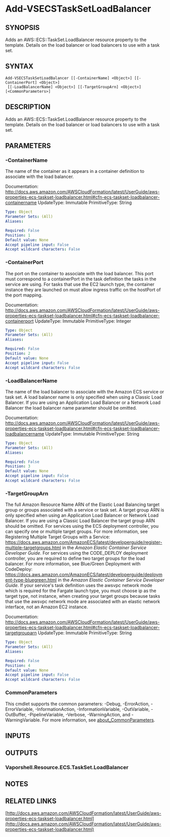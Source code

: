 # Add-VSECSTaskSetLoadBalancer

## SYNOPSIS
Adds an AWS::ECS::TaskSet.LoadBalancer resource property to the template.
Details on the load balancer or load balancers to use with a task set.

## SYNTAX

```
Add-VSECSTaskSetLoadBalancer [[-ContainerName] <Object>] [[-ContainerPort] <Object>]
 [[-LoadBalancerName] <Object>] [[-TargetGroupArn] <Object>] [<CommonParameters>]
```

## DESCRIPTION
Adds an AWS::ECS::TaskSet.LoadBalancer resource property to the template.
Details on the load balancer or load balancers to use with a task set.

## PARAMETERS

### -ContainerName
The name of the container as it appears in a container definition to associate with the load balancer.

Documentation: http://docs.aws.amazon.com/AWSCloudFormation/latest/UserGuide/aws-properties-ecs-taskset-loadbalancer.html#cfn-ecs-taskset-loadbalancer-containername
UpdateType: Immutable
PrimitiveType: String

```yaml
Type: Object
Parameter Sets: (All)
Aliases:

Required: False
Position: 1
Default value: None
Accept pipeline input: False
Accept wildcard characters: False
```

### -ContainerPort
The port on the container to associate with the load balancer.
This port must correspond to a containerPort in the task definition the tasks in the service are using.
For tasks that use the EC2 launch type, the container instance they are launched on must allow ingress traffic on the hostPort of the port mapping.

Documentation: http://docs.aws.amazon.com/AWSCloudFormation/latest/UserGuide/aws-properties-ecs-taskset-loadbalancer.html#cfn-ecs-taskset-loadbalancer-containerport
UpdateType: Immutable
PrimitiveType: Integer

```yaml
Type: Object
Parameter Sets: (All)
Aliases:

Required: False
Position: 2
Default value: None
Accept pipeline input: False
Accept wildcard characters: False
```

### -LoadBalancerName
The name of the load balancer to associate with the Amazon ECS service or task set.
A load balancer name is only specified when using a Classic Load Balancer.
If you are using an Application Load Balancer or a Network Load Balancer the load balancer name parameter should be omitted.

Documentation: http://docs.aws.amazon.com/AWSCloudFormation/latest/UserGuide/aws-properties-ecs-taskset-loadbalancer.html#cfn-ecs-taskset-loadbalancer-loadbalancername
UpdateType: Immutable
PrimitiveType: String

```yaml
Type: Object
Parameter Sets: (All)
Aliases:

Required: False
Position: 3
Default value: None
Accept pipeline input: False
Accept wildcard characters: False
```

### -TargetGroupArn
The full Amazon Resource Name ARN of the Elastic Load Balancing target group or groups associated with a service or task set.
A target group ARN is only specified when using an Application Load Balancer or Network Load Balancer.
If you are using a Classic Load Balancer the target group ARN should be omitted.
For services using the ECS deployment controller, you can specify one or multiple target groups.
For more information, see Registering Multiple Target Groups with a Service: https://docs.aws.amazon.com/AmazonECS/latest/developerguide/register-multiple-targetgroups.html in the *Amazon Elastic Container Service Developer Guide*.
For services using the CODE_DEPLOY deployment controller, you are required to define two target groups for the load balancer.
For more information, see Blue/Green Deployment with CodeDeploy: https://docs.aws.amazon.com/AmazonECS/latest/developerguide/deployment-type-bluegreen.html in the *Amazon Elastic Container Service Developer Guide*.
If your service's task definition uses the awsvpc network mode which is required for the Fargate launch type, you must choose ip as the target type, not instance, when creating your target groups because tasks that use the awsvpc network mode are associated with an elastic network interface, not an Amazon EC2 instance.

Documentation: http://docs.aws.amazon.com/AWSCloudFormation/latest/UserGuide/aws-properties-ecs-taskset-loadbalancer.html#cfn-ecs-taskset-loadbalancer-targetgrouparn
UpdateType: Immutable
PrimitiveType: String

```yaml
Type: Object
Parameter Sets: (All)
Aliases:

Required: False
Position: 4
Default value: None
Accept pipeline input: False
Accept wildcard characters: False
```

### CommonParameters
This cmdlet supports the common parameters: -Debug, -ErrorAction, -ErrorVariable, -InformationAction, -InformationVariable, -OutVariable, -OutBuffer, -PipelineVariable, -Verbose, -WarningAction, and -WarningVariable. For more information, see [about_CommonParameters](http://go.microsoft.com/fwlink/?LinkID=113216).

## INPUTS

## OUTPUTS

### Vaporshell.Resource.ECS.TaskSet.LoadBalancer
## NOTES

## RELATED LINKS

[http://docs.aws.amazon.com/AWSCloudFormation/latest/UserGuide/aws-properties-ecs-taskset-loadbalancer.html](http://docs.aws.amazon.com/AWSCloudFormation/latest/UserGuide/aws-properties-ecs-taskset-loadbalancer.html)

